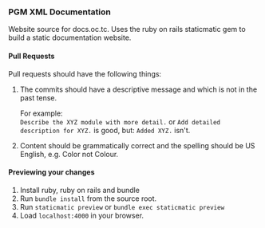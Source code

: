 ### PGM XML Documentation

Website source for docs.oc.tc. Uses the ruby on rails staticmatic gem to build a static documentation website.


#### Pull Requests

Pull requests should have the following things:

1. The commits should have a descriptive message and which is not in the past tense.
   
   For example:  
   `Describe the XYZ module with more detail.` or `Add detailed description for XYZ.` is good, but: `Added XYZ.` isn't.
   
2. Content should be grammatically correct and the spelling should be US English, e.g. Color not Colour.


#### Previewing your changes

1. Install ruby, ruby on rails and bundle
2. Run `bundle install` from the source root.
3. Run `staticmatic preview` or `bundle exec staticmatic preview`
4. Load `localhost:4000` in your browser.

